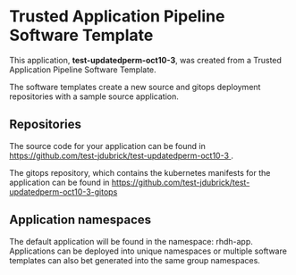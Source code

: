# Trusted Application Pipeline Software Template

This application, **test-updatedperm-oct10-3**, was created from a Trusted Application Pipeline Software Template.

The software templates create a new source and gitops deployment repositories with a sample source application. 

## Repositories

The source code for your application can be found in [https://github.com/test-jdubrick/test-updatedperm-oct10-3 ](https://github.com/test-jdubrick/test-updatedperm-oct10-3 ).
 
The gitops repository, which contains the kubernetes manifests for the application can be found in 
[https://github.com/test-jdubrick/test-updatedperm-oct10-3-gitops ](https://github.com/test-jdubrick/test-updatedperm-oct10-3-gitops ) 

## Application namespaces 

The default application will be found in the namespace: rhdh-app. Applications can be deployed into unique namespaces or multiple software templates can also bet generated into the same group namespaces.  